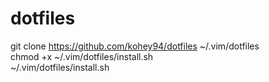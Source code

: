 # dotfiles

git clone https://github.com/kohey94/dotfiles ~/.vim/dotfiles  
chmod +x ~/.vim/dotfiles/install.sh  
~/.vim/dotfiles/install.sh  
